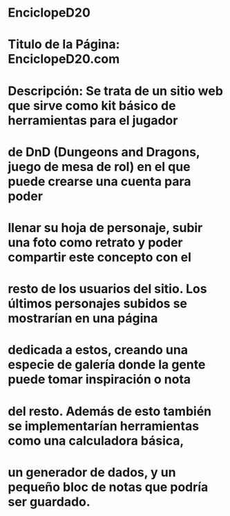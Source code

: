 # EnciclopeD20
# Titulo de la Página: EnciclopeD20.com
# Descripción: Se trata de un sitio web que sirve como kit básico de herramientas para el jugador
# de DnD (Dungeons and Dragons, juego de mesa de rol) en el que puede crearse una cuenta para poder
# llenar su hoja de personaje, subir una foto como retrato y poder compartir este concepto con el
# resto de los usuarios del sitio. Los últimos personajes subidos se mostrarían en una página
# dedicada a estos, creando una especie de galería donde la gente puede tomar inspiración o nota
# del resto. Además de esto también se implementarían herramientas como una calculadora básica, 
# un generador de dados, y un pequeño bloc de notas que podría ser guardado.
